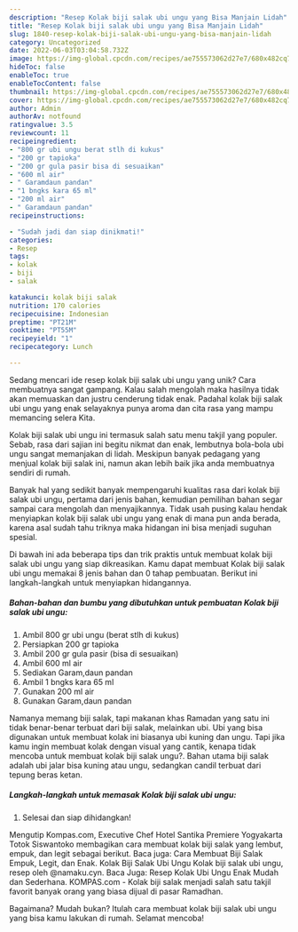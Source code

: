 ```yaml
---
description: "Resep Kolak biji salak ubi ungu yang Bisa Manjain Lidah"
title: "Resep Kolak biji salak ubi ungu yang Bisa Manjain Lidah"
slug: 1840-resep-kolak-biji-salak-ubi-ungu-yang-bisa-manjain-lidah
category: Uncategorized
date: 2022-06-03T03:04:58.732Z
image: https://img-global.cpcdn.com/recipes/ae755573062d27e7/680x482cq70/kolak-biji-salak-ubi-ungu-foto-resep-utama.jpg
hideToc: false
enableToc: true
enableTocContent: false
thumbnail: https://img-global.cpcdn.com/recipes/ae755573062d27e7/680x482cq70/kolak-biji-salak-ubi-ungu-foto-resep-utama.jpg
cover: https://img-global.cpcdn.com/recipes/ae755573062d27e7/680x482cq70/kolak-biji-salak-ubi-ungu-foto-resep-utama.jpg
author: Admin
authorAv: notfound
ratingvalue: 3.5
reviewcount: 11
recipeingredient:
- "800 gr ubi ungu berat stlh di kukus"
- "200 gr tapioka"
- "200 gr gula pasir bisa di sesuaikan"
- "600 ml air"
- " Garamdaun pandan"
- "1 bngks kara 65 ml"
- "200 ml air"
- " Garamdaun pandan"
recipeinstructions:

- "Sudah jadi dan siap dinikmati!"
categories:
- Resep
tags:
- kolak
- biji
- salak

katakunci: kolak biji salak 
nutrition: 170 calories
recipecuisine: Indonesian
preptime: "PT21M"
cooktime: "PT55M"
recipeyield: "1"
recipecategory: Lunch

---
```





Sedang mencari ide resep kolak biji salak ubi ungu yang unik? Cara membuatnya sangat gampang. Kalau salah mengolah maka hasilnya tidak akan memuaskan dan justru cenderung tidak enak. Padahal kolak biji salak ubi ungu yang enak selayaknya punya aroma dan cita rasa yang mampu memancing selera Kita.





Kolak biji salak ubi ungu ini termasuk salah satu menu takjil yang populer. Sebab, rasa dari sajian ini begitu nikmat dan enak, lembutnya bola-bola ubi ungu sangat memanjakan di lidah. Meskipun banyak pedagang yang menjual kolak biji salak ini, namun akan lebih baik jika anda membuatnya sendiri di rumah.

Banyak hal yang sedikit banyak mempengaruhi kualitas rasa dari kolak biji salak ubi ungu, pertama dari jenis bahan, kemudian pemilihan bahan segar sampai cara mengolah dan menyajikannya. Tidak usah pusing kalau hendak menyiapkan kolak biji salak ubi ungu yang enak di mana pun anda berada, karena asal sudah tahu triknya maka hidangan ini bisa menjadi suguhan spesial.






Di bawah ini ada beberapa tips dan trik praktis untuk membuat kolak biji salak ubi ungu yang siap dikreasikan. Kamu dapat membuat Kolak biji salak ubi ungu memakai 8 jenis bahan dan 0 tahap pembuatan. Berikut ini langkah-langkah untuk menyiapkan hidangannya.

<!--inarticleads1-->

##### Bahan-bahan dan bumbu yang dibutuhkan untuk pembuatan Kolak biji salak ubi ungu:

1. Ambil 800 gr ubi ungu (berat stlh di kukus)
1. Persiapkan 200 gr tapioka
1. Ambil 200 gr gula pasir (bisa di sesuaikan)
1. Ambil 600 ml air
1. Sediakan  Garam,daun pandan
1. Ambil 1 bngks kara 65 ml
1. Gunakan 200 ml air
1. Gunakan  Garam,daun pandan


Namanya memang biji salak, tapi makanan khas Ramadan yang satu ini tidak benar-benar terbuat dari biji salak, melainkan ubi. Ubi yang bisa digunakan untuk membuat kolak ini biasanya ubi kuning dan ungu. Tapi jika kamu ingin membuat kolak dengan visual yang cantik, kenapa tidak mencoba untuk membuat kolak biji salak ungu?. Bahan utama biji salak adalah ubi jalar bisa kuning atau ungu, sedangkan candil terbuat dari tepung beras ketan. 

<!--inarticleads2-->

##### Langkah-langkah untuk memasak Kolak biji salak ubi ungu:


1. Selesai dan siap dihidangkan!

Mengutip Kompas.com, Executive Chef Hotel Santika Premiere Yogyakarta Totok Siswantoko membagikan cara membuat kolak biji salak yang lembut, empuk, dan legit sebagai berikut. Baca juga: Cara Membuat Biji Salak Empuk, Legit, dan Enak. Kolak Biji Salak Ubi Ungu Kolak biji salak ubi ungu, resep oleh @namaku.cyn. Baca Juga: Resep Kolak Ubi Ungu Enak Mudah dan Sederhana. KOMPAS.com - Kolak biji salak menjadi salah satu takjil favorit banyak orang yang biasa dijual di pasar Ramadhan. 

Bagaimana? Mudah bukan? Itulah cara membuat kolak biji salak ubi ungu yang bisa kamu lakukan di rumah. Selamat mencoba!
